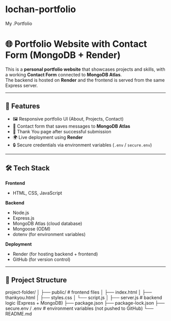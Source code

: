 # lochan-portfolio
My .Portfolio 
# 🌐 Portfolio Website with Contact Form (MongoDB + Render)

This is a **personal portfolio website** that showcases projects and skills, with a working **Contact Form** connected to **MongoDB Atlas**.  
The backend is hosted on **Render** and the frontend is served from the same Express server.

---

## 🚀 Features

- 🖼️ Responsive portfolio UI (About, Projects, Contact)
- 📩 Contact form that saves messages to **MongoDB Atlas**
- 🎯 Thank You page after successful submission
- 🌍 Live deployment using **Render**
- 🔒 Secure credentials via environment variables (`.env` / `secure.env`)

---

## 🛠️ Tech Stack

**Frontend**
- HTML, CSS, JavaScript

**Backend**
- Node.js
- Express.js
- MongoDB Atlas (cloud database)
- Mongoose (ODM)
- dotenv (for environment variables)

**Deployment**
- Render (for hosting backend + frontend)
- GitHub (for version control)

---

## 📂 Project Structure
project-folder/
│
├── public/ # frontend files
│ ├── index.html
│ ├── thankyou.html
│ ├── styles.css
│ └── script.js
│
├── server.js # backend logic (Express + MongoDB)
├── package.json
├── package-lock.json
├── secure.env / .env # environment variables (not pushed to GitHub)
└── README.md

